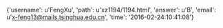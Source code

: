 {'username': u'FengXu', 'path': u'xz1194/1194.html', 'answer': u'B', 'email': u'x-feng13@mails.tsinghua.edu.cn', 'time': '2016-02-24:10:41:08'}
